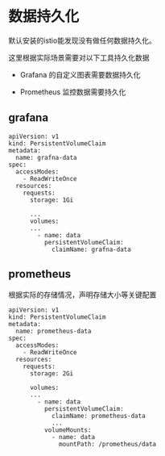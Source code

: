 # 数据持久化



默认安装的istio能发现没有做任何数据持久化。

这里根据实际场景需要对以下工具持久化数据

- Grafana 的自定义图表需要数据持久化

- Prometheus 监控数据需要持久化

## grafana

```
apiVersion: v1
kind: PersistentVolumeClaim
metadata:
  name: grafna-data
spec:
  accessModes:
    - ReadWriteOnce
  resources:
    requests:
      storage: 1Gi
```

```
      ...
      volumes:
      ...
        - name: data
          persistentVolumeClaim:
            claimName: grafna-data
```



## prometheus

根据实际的存储情况，声明存储大小等关键配置

```
apiVersion: v1
kind: PersistentVolumeClaim
metadata:
  name: prometheus-data
spec:
  accessModes:
    - ReadWriteOnce
  resources:
    requests:
      storage: 2Gi
```

```
      volumes:
      ...
        - name: data
          persistentVolumeClaim:
            claimName: prometheus-data
            ...
          volumeMounts:
            - name: data
              mountPath: /prometheus/data
```

